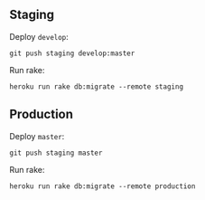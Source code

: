 ## Staging

Deploy `develop`:

```
git push staging develop:master
```

Run rake:

```
heroku run rake db:migrate --remote staging
```

## Production

Deploy `master`:

```
git push staging master
```

Run rake:

```
heroku run rake db:migrate --remote production
```